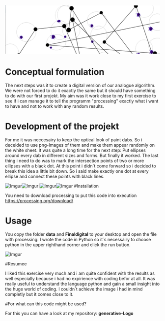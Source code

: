 ![](Images/headerdigital.jpg)
# Conceptual formulation

The next steps was it to create a digital version of our analogue algorithm. 
We were not forced to do it exactly the same but it should have something to do with our first projekt.
My aim was it work close to my first exercise to see if i can manage it to tell the programm "processing" 
exactly what i want to have and not to work with any random results.

# Development of the projekt

For me it was neccesairy to keep the optical look of paint dabs. 
So i deceided to use png-Images of them and make them appear randomly on the white sheet. It was quite a long time for the next step: Put ellipses around every dab in different sizes and forms. But finally it worked.
The last thing i need to do was to mark the intersection points of two or more ellipses with a black dot. At this point i didn`t come forward so i decided to break this idea a little bit down. So i said make exactly one dot at every ellipse and connect these points with black lines. 

![Imgur](http://i.imgur.com/422dkN8.jpg)![Imgur](http://i.imgur.com/0M7uopc.jpg)
![Imgur](http://i.imgur.com/jrTtyg5.jpg)![Imgur](http://i.imgur.com/SDjCsJA.jpg)
#Installation

You need to download processing to put this code into execution
https://processing.org/download/

# Usage
You copy the folder **data** and **Finaldigital** to your desktop and open the file with processing.
I wrote the code in Python so it`s necessairy to choose python in the upper righthand corner and click the run button. 

![Imgur](http://i.imgur.com/mp9Ec2U.png)

#Resumee

I liked this exercise very much and i am quite confident with the results as well
especially because i had no expirience with coding befor at all. It was really useful to understand the language python and gain a small insight into the huge world of coding. I couldn`t achieve the image i had in mind completly but it comes close to it.

#For what can this code might be used?

For this you can have a look at my repository: **generative-Logo**


